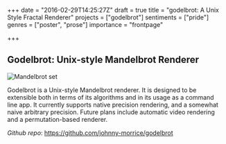 +++
date = "2016-02-29T14:25:27Z"
draft = true
title = "godelbrot: A Unix Style Fractal Renderer"
projects = ["godelbrot"]
sentiments = ["pride"]
genres = ["poster", "prose"]
importance = "frontpage"

+++

## Godelbrot: Unix-style Mandelbrot Renderer

![Mandelbrot set](image/mandelbrot.png)

Godelbrot is a Unix-style Mandelbrot renderer.  It is designed to be extensible both in terms of its algorithms and in its usage as a command line app.  It currently supports native precision rendering, and a somewhat naive arbitrary precision. Future plans include automatic video rendering and a permutation-based renderer.

*Github repo*: https://github.com/johnny-morrice/godelbrot


